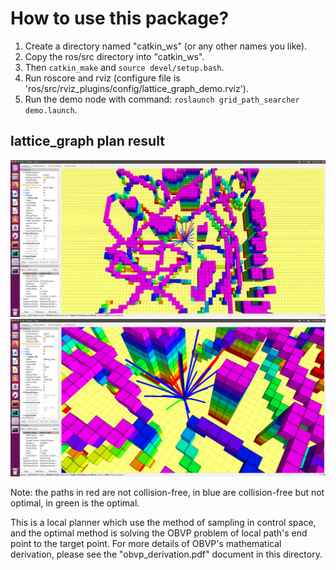 # How to use this package?
1. Create a directory named "catkin_ws" (or any other names you like).
2. Copy the ros/src directory into "catkin_ws".
3. Then `catkin_make` and `source devel/setup.bash`.
4. Run roscore and rviz (configure file is 'ros/src/rviz_plugins/config/lattice_graph_demo.rviz').
5. Run the demo node with command: `roslaunch grid_path_searcher demo.launch`.

## lattice_graph plan result
![](https://github.com/climber-z/planning_algorithms/blob/main/lattice_graph/ros/img/lattice_graph_1.png)
![](https://github.com/climber-z/planning_algorithms/blob/main/lattice_graph/ros/img/lattice_graph_2.png)

Note: the paths in red are not collision-free, in blue are collision-free but not optimal, in green is the optimal.

This is a local planner which use the method of sampling in control space, and the optimal method is solving the OBVP problem of local path's end point to the target point.
For more details of OBVP's mathematical derivation, please see the "obvp_derivation.pdf" document in this directory.
